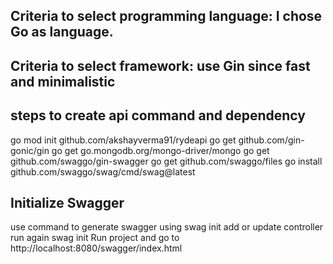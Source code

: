 ## Criteria to select programming language: I chose Go as language.

## Criteria to select framework: use Gin since fast and minimalistic 

## steps to create api command and dependency
go mod init github.com/akshayverma91/rydeapi
go get github.com/gin-gonic/gin
go get go.mongodb.org/mongo-driver/mongo
go get github.com/swaggo/gin-swagger
go get github.com/swaggo/files
go install github.com/swaggo/swag/cmd/swag@latest


## Initialize Swagger
use command to generate swagger using swag init
add or update controller run again swag init
Run project and go to http://localhost:8080/swagger/index.html 

